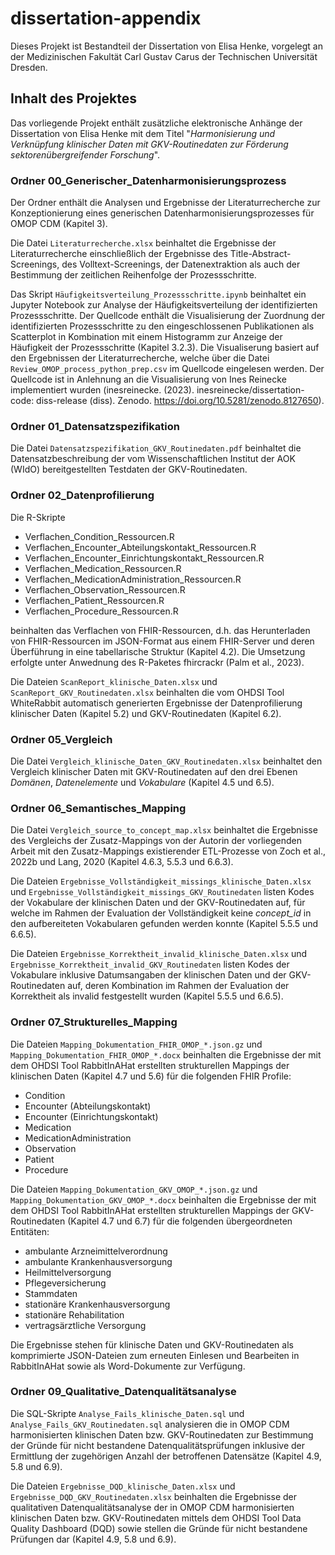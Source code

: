 # dissertation-appendix

Dieses Projekt ist Bestandteil der Dissertation von Elisa Henke, vorgelegt an der Medizinischen Fakultät Carl Gustav Carus der Technischen Universität Dresden.

## Inhalt des Projektes ##

Das vorliegende Projekt enthält zusätzliche elektronische Anhänge der Dissertation von Elisa Henke mit dem Titel "_Harmonisierung und Verknüpfung klinischer Daten mit GKV-Routinedaten zur Förderung sektorenübergreifender Forschung_".

### Ordner 00_Generischer_Datenharmonisierungsprozess

Der Ordner enthält die Analysen und Ergebnisse der Literaturrecherche zur Konzeptionierung eines generischen Datenharmonisierungsprozesses für OMOP CDM (Kapitel 3).

Die Datei `Literaturrecherche.xlsx` beinhaltet die Ergebnisse der Literaturrecherche einschließlich der Ergebnisse des Title-Abstract-Screenings, des Volltext-Screenings, der Datenextraktion als auch der Bestimmung der zeitlichen Reihenfolge der Prozessschritte.

Das Skript `Häufigkeitsverteilung_Prozessschritte.ipynb` beinhaltet ein Jupyter Notebook zur Analyse der Häufigkeitsverteilung der identifizierten Prozessschritte.
Der Quellcode enthält die Visualisierung der Zuordnung der identifizierten Prozessschritte zu den eingeschlossenen Publikationen als Scatterplot in Kombination mit einem Histogramm zur Anzeige der Häufigkeit der Prozessschritte (Kapitel 3.2.3).
Die Visualiserung basiert auf den Ergebnissen der Literaturrecherche, welche über die Datei `Review_OMOP_process_python_prep.csv` im Quellcode eingelesen werden.
Der Quellcode ist in Anlehnung an die Visualisierung von Ines Reinecke implementiert wurden (inesreinecke. (2023). inesreinecke/dissertation-code: diss-release (diss). Zenodo. https://doi.org/10.5281/zenodo.8127650).


### Ordner 01_Datensatzspezifikation

Die Datei `Datensatzspezifikation_GKV_Routinedaten.pdf` beinhaltet die Datensatzbeschreibung der vom Wissenschaftlichen Institut der AOK (WIdO) bereitgestellten Testdaten der GKV-Routinedaten.


### Ordner 02_Datenprofilierung

Die R-Skripte

* Verflachen_Condition_Ressourcen.R
* Verflachen_Encounter_Abteilungskontakt_Ressourcen.R
* Verflachen_Encounter_Einrichtungskontakt_Ressourcen.R
* Verflachen_Medication_Ressourcen.R
* Verflachen_MedicationAdministration_Ressourcen.R
* Verflachen_Observation_Ressourcen.R
* Verflachen_Patient_Ressourcen.R
* Verflachen_Procedure_Ressourcen.R

beinhalten das Verflachen von FHIR-Ressourcen, d.h. das Herunterladen von FHIR-Ressourcen im JSON-Format aus einem FHIR-Server und deren Überführung in eine tabellarische Struktur (Kapitel 4.2). 
Die Umsetzung erfolgte unter Anwednung des R-Paketes fhircrackr (Palm et al., 2023).

Die Dateien `ScanReport_klinische_Daten.xlsx` und `ScanReport_GKV_Routinedaten.xlsx` beinhalten die vom OHDSI Tool WhiteRabbit automatisch generierten Ergebnisse der Datenprofilierung klinischer Daten (Kapitel 5.2) und GKV-Routinedaten (Kapitel 6.2).


### Ordner 05_Vergleich

Die Datei `Vergleich_klinische_Daten_GKV_Routinedaten.xlsx` beinhaltet den Vergleich klinischer Daten mit GKV-Routinedaten auf den drei Ebenen _Domänen_, _Datenelemente_ und _Vokabulare_ (Kapitel 4.5 und 6.5).


### Ordner 06_Semantisches_Mapping

Die Datei `Vergleich_source_to_concept_map.xlsx` beinhaltet die Ergebnisse des Vergleichs der Zusatz-Mappings von der Autorin der vorliegenden Arbeit mit den Zusatz-Mappings existierender ETL-Prozesse von Zoch et al., 2022b und Lang, 2020 (Kapitel 4.6.3, 5.5.3 und 6.6.3).

Die Dateien `Ergebnisse_Vollständigkeit_missings_klinische_Daten.xlsx` und `Ergebnisse_Vollständigkeit_missings_GKV_Routinedaten` listen Kodes der Vokabulare der klinischen Daten und der GKV-Routinedaten auf, für welche im Rahmen der Evaluation der Vollständigkeit keine _concept_id_ in den aufbereiteten Vokabularen gefunden werden konnte (Kapitel 5.5.5 und 6.6.5).

Die Dateien `Ergebnisse_Korrektheit_invalid_klinische_Daten.xlsx` und `Ergebnisse_Korrektheit_invalid_GKV_Routinedaten` listen Kodes der Vokabulare inklusive Datumsangaben der klinischen Daten und der GKV-Routinedaten auf, deren Kombination im Rahmen der Evaluation der Korrektheit als invalid festgestellt wurden (Kapitel 5.5.5 und 6.6.5).


### Ordner 07_Strukturelles_Mapping

Die Dateien `Mapping_Dokumentation_FHIR_OMOP_*.json.gz` und `Mapping_Dokumentation_FHIR_OMOP_*.docx` beinhalten die Ergebnisse der mit dem OHDSI Tool RabbitInAHat erstellten strukturellen Mappings der klinischen Daten (Kapitel 4.7 und 5.6) für die folgenden FHIR Profile:

* Condition
* Encounter (Abteilungskontakt)
* Encounter (Einrichtungskontakt)
* Medication
* MedicationAdministration
* Observation
* Patient
* Procedure

Die Dateien `Mapping_Dokumentation_GKV_OMOP_*.json.gz` und `Mapping_Dokumentation_GKV_OMOP_*.docx` beinhalten die Ergebnisse der mit dem OHDSI Tool RabbitInAHat erstellten strukturellen Mappings der GKV-Routinedaten (Kapitel 4.7 und 6.7) für die folgenden übergeordneten Entitäten:

* ambulante Arzneimittelverordnung
* ambulante Krankenhausversorgung
* Heilmittelversorgung
* Pflegeversicherung
* Stammdaten
* stationäre Krankenhausversorgung
* stationäre Rehabilitation
* vertragsärztliche Versorgung

Die Ergebnisse stehen für klinische Daten und GKV-Routinedaten als komprimierte JSON-Dateien zum erneuten Einlesen und Bearbeiten in RabbitInAHat sowie als Word-Dokumente zur Verfügung.


### Ordner 09_Qualitative_Datenqualitätsanalyse

Die SQL-Skripte `Analyse_Fails_klinische_Daten.sql` und `Analyse_Fails_GKV_Routinedaten.sql` analysieren die in OMOP CDM harmonisierten klinischen Daten bzw. GKV-Routinedaten zur Bestimmung der Gründe für nicht bestandene Datenqualitätsprüfungen inklusive der Ermittlung der zugehörigen Anzahl der betroffenen Datensätze (Kapitel 4.9, 5.8 und 6.9). 

Die Dateien `Ergebnisse_DQD_klinische_Daten.xlsx` und `Ergebnisse_DQD_GKV_Routinedaten.xlsx` beinhalten die Ergebnisse der qualitativen Datenqualitätsanalyse der in OMOP CDM harmonisierten klinischen Daten bzw. GKV-Routinedaten mittels dem OHDSI Tool Data Quality Dashboard (DQD) sowie stellen die Gründe für nicht bestandene Prüfungen dar (Kapitel 4.9, 5.8 und 6.9). 
